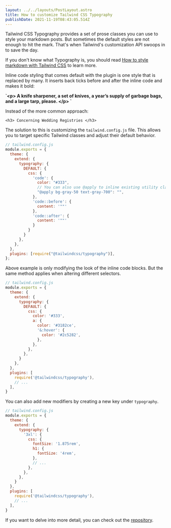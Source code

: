 ```yaml
---
layout: ../../layouts/PostLayout.astro
title: How to customize Tailwind CSS Typography
publishDate: 2021-11-19T08:43:05.514Z
---
```

Tailwind CSS Typography provides a set of prose classes you can use to style your markdown posts. But sometimes the default styles are not enough to hit the mark. That's when Tailwind's customization API swoops in to save the day.

If you don't know what Typography is, you should read [How to style markdown with Tailwind CSS](https://ertas.dev/posts/how-to-style-markdown-with-tailwind-css/) to learn more.

Inline code styling that comes default with the plugin is one style that is replaced by many. It inserts back ticks before and after the inline code and makes it bold:

**\`\<p> A knife sharpener, a set of knives, a year’s supply of garbage bags, and a large tarp, please. \</p> \`**

Instead of the more common approach:

`<h3> Concerning Wedding Registries </h3>`

The solution to this is customizing the `tailwind.config.js` file. This allows you to target specific Tailwind classes and adjust their default behavior.

```javascript
// tailwind.config.js
module.exports = {
  theme: {
    extend: {
      typography: {
        DEFAULT: {
          css: {
		  	'code': {
              color: "#333",
			  // You can also use @apply to inline existing utility classes
			  "@apply bg-gray-50 text-gray-700": "",
            },
            'code::before': {
              content: '""'
            },
            'code::after': {
              content: '""'
            }
          }
        }
      },
    },
  },
  plugins: [require("@tailwindcss/typography")],
};
```

Above example is only modifying the look of the inline code blocks. But the same method applies when altering different selectors.

```javascript
// tailwind.config.js
module.exports = {
  theme: {
    extend: {
      typography: {
        DEFAULT: {
          css: {
            color: '#333',
            a: {
              color: '#3182ce',
              '&:hover': {
                color: '#2c5282',
              },
            },
          },
        },
      }
    },
  },
  plugins: [
    require('@tailwindcss/typography'),
    // ...
  ],
}

```

You can also add new modifiers by creating a new key under `typography`.

```javascript
// tailwind.config.js
module.exports = {
  theme: {
    extend: {
      typography: {
        '3xl': {
          css: {
            fontSize: '1.875rem',
            h1: {
              fontSize: '4rem',
            },
            // ...
          },
        },
      },
    }
  },
  plugins: [
    require('@tailwindcss/typography'),
    // ...
  ],
}
```

If you want to delve into more detail, you can check out the [repository](https://github.com/tailwindlabs/tailwindcss-typography).